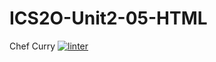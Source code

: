 # ICS2O-Unit2-05-HTML
Chef Curry
[![linter](https://github.com/Charlie-Dumpit-Jr/ICS2O-Unit2-05-HTML/workflows/linter/badge.svg)](https://github.com/marketplace/actions/super-linter)  
